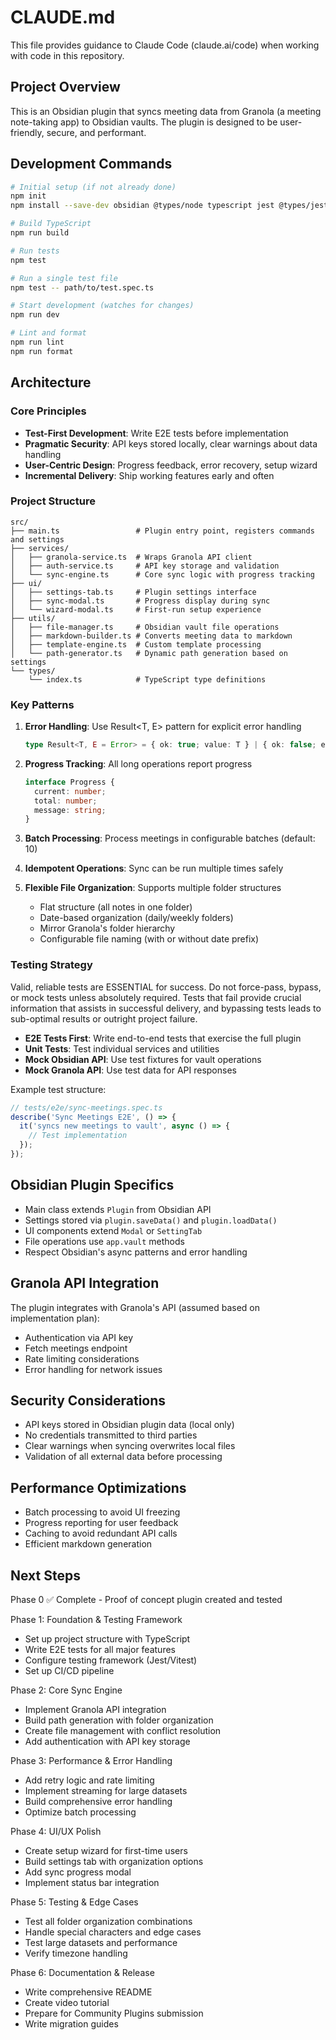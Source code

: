 # CLAUDE.md

This file provides guidance to Claude Code (claude.ai/code) when working with code in this repository.

## Project Overview

This is an Obsidian plugin that syncs meeting data from Granola (a meeting note-taking app) to Obsidian vaults. The plugin is designed to be user-friendly, secure, and performant.

## Development Commands

```bash
# Initial setup (if not already done)
npm init
npm install --save-dev obsidian @types/node typescript jest @types/jest ts-jest

# Build TypeScript
npm run build

# Run tests
npm test

# Run a single test file
npm test -- path/to/test.spec.ts

# Start development (watches for changes)
npm run dev

# Lint and format
npm run lint
npm run format
```

## Architecture

### Core Principles
- **Test-First Development**: Write E2E tests before implementation
- **Pragmatic Security**: API keys stored locally, clear warnings about data handling
- **User-Centric Design**: Progress feedback, error recovery, setup wizard
- **Incremental Delivery**: Ship working features early and often

### Project Structure
```
src/
├── main.ts                 # Plugin entry point, registers commands and settings
├── services/
│   ├── granola-service.ts  # Wraps Granola API client
│   ├── auth-service.ts     # API key storage and validation
│   └── sync-engine.ts      # Core sync logic with progress tracking
├── ui/
│   ├── settings-tab.ts     # Plugin settings interface
│   ├── sync-modal.ts       # Progress display during sync
│   └── wizard-modal.ts     # First-run setup experience
├── utils/
│   ├── file-manager.ts     # Obsidian vault file operations
│   ├── markdown-builder.ts # Converts meeting data to markdown
│   ├── template-engine.ts  # Custom template processing
│   └── path-generator.ts   # Dynamic path generation based on settings
└── types/
    └── index.ts            # TypeScript type definitions
```

### Key Patterns

1. **Error Handling**: Use Result<T, E> pattern for explicit error handling
   ```typescript
   type Result<T, E = Error> = { ok: true; value: T } | { ok: false; error: E };
   ```

2. **Progress Tracking**: All long operations report progress
   ```typescript
   interface Progress {
     current: number;
     total: number;
     message: string;
   }
   ```

3. **Batch Processing**: Process meetings in configurable batches (default: 10)

4. **Idempotent Operations**: Sync can be run multiple times safely

5. **Flexible File Organization**: Supports multiple folder structures
   - Flat structure (all notes in one folder)
   - Date-based organization (daily/weekly folders)
   - Mirror Granola's folder hierarchy
   - Configurable file naming (with or without date prefix)

### Testing Strategy

Valid, reliable tests are ESSENTIAL for success. Do not force-pass, bypass, or mock tests unless absolutely required. Tests that fail provide crucial information that assists in successful delivery, and bypassing tests leads to sub-optimal results or outright project failure.

- **E2E Tests First**: Write end-to-end tests that exercise the full plugin
- **Unit Tests**: Test individual services and utilities
- **Mock Obsidian API**: Use test fixtures for vault operations
- **Mock Granola API**: Use test data for API responses

Example test structure:
```typescript
// tests/e2e/sync-meetings.spec.ts
describe('Sync Meetings E2E', () => {
  it('syncs new meetings to vault', async () => {
    // Test implementation
  });
});
```

## Obsidian Plugin Specifics

- Main class extends `Plugin` from Obsidian API
- Settings stored via `plugin.saveData()` and `plugin.loadData()`
- UI components extend `Modal` or `SettingTab`
- File operations use `app.vault` methods
- Respect Obsidian's async patterns and error handling

## Granola API Integration

The plugin integrates with Granola's API (assumed based on implementation plan):
- Authentication via API key
- Fetch meetings endpoint
- Rate limiting considerations
- Error handling for network issues

## Security Considerations

- API keys stored in Obsidian plugin data (local only)
- No credentials transmitted to third parties
- Clear warnings when syncing overwrites local files
- Validation of all external data before processing

## Performance Optimizations

- Batch processing to avoid UI freezing
- Progress reporting for user feedback
- Caching to avoid redundant API calls
- Efficient markdown generation

## Next Steps

Phase 0 ✅ Complete - Proof of concept plugin created and tested

Phase 1: Foundation & Testing Framework
- Set up project structure with TypeScript
- Write E2E tests for all major features
- Configure testing framework (Jest/Vitest)
- Set up CI/CD pipeline

Phase 2: Core Sync Engine
- Implement Granola API integration
- Build path generation with folder organization
- Create file management with conflict resolution
- Add authentication with API key storage

Phase 3: Performance & Error Handling
- Add retry logic and rate limiting
- Implement streaming for large datasets
- Build comprehensive error handling
- Optimize batch processing

Phase 4: UI/UX Polish
- Create setup wizard for first-time users
- Build settings tab with organization options
- Add sync progress modal
- Implement status bar integration

Phase 5: Testing & Edge Cases
- Test all folder organization combinations
- Handle special characters and edge cases
- Test large datasets and performance
- Verify timezone handling

Phase 6: Documentation & Release
- Write comprehensive README
- Create video tutorial
- Prepare for Community Plugins submission
- Write migration guides